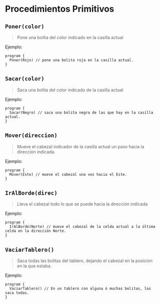 # Procedimientos Primitivos

## `Poner(color)`

> Pone una bolita del color indicado en la casilla actual

Ejemplo: 

```gobstones
program {
  Poner(Rojo) // pone una bolita roja en la casilla actual.
}
```

## `Sacar(color)`

> Saca una bolita del color indicado de la casilla actual

Ejemplo: 

```gobstones
program {
  Sacar(Negro) // saca una bolita negra de las que hay en la casilla actual.
}
```

## `Mover(direccion)`

> Mueve el cabezal indicador de la casilla actual un paso hacia la dirección indicada.

Ejemplo: 

```gobstones
program {
  Mover(Este) // mueve el cabezal una vez hacia el Este.
}
```

## `IrAlBorde(direc)`

> Lleva el cabezal todo lo que se puede hacia la dirección indicada

Ejemplo: 

```gobstones
program {
  IrAlBorde(Norte) // mueve el cabezal de la celda actual a la última celda en la dirección Norte.
}
```

## `VaciarTablero()`

> Saca todas las bolitas del tablero, dejando el cabezal en la posición en la que estaba.

Ejemplo: 

```gobstones
program {
  VaciarTablero() // En un tablero con alguna ó muchas bolitas, las saca todas.
}
```

